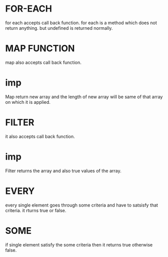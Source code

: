 # FOR-EACH

for each accepts call back function.
for each is a method which does not return anything. but undefined is returned normally.


# MAP FUNCTION

map also accepts call back function.

# imp 
Map return new array and the length of new array will be same of that array on which it is applied.

# FILTER

it also accepts call back function.

# imp
Filter returns the array and also true values of the array.


# EVERY

every single element goes through some criteria and have to satsisfy that criteria. it rturns true or false.


# SOME

if single element satisfy the some criteria then it returns true otherwise false.